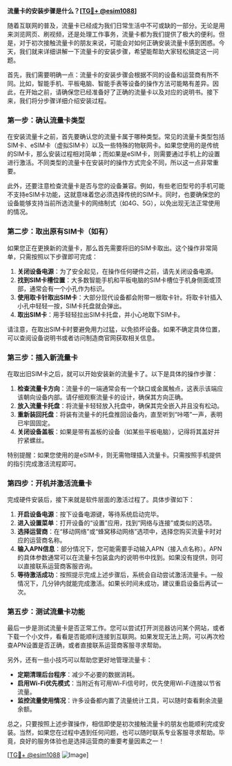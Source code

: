 **流量卡的安装步骤是什么？[[TG💪+ @esim1088](https://t.me/s/esim1088)]**

随着互联网的普及，流量卡已经成为我们日常生活中不可或缺的一部分。无论是用来浏览网页、刷视频，还是处理工作事务，流量卡都为我们提供了极大的便利。但是，对于初次接触流量卡的朋友来说，可能会对如何正确安装流量卡感到困惑。今天，我们就来详细讲解一下流量卡的安装步骤，希望能帮助大家轻松搞定这一问题。

首先，我们需要明确一点：流量卡的安装步骤会根据不同的设备和运营商有所不同。比如，智能手机、平板电脑、智能手表等设备的操作方法可能略有差异。因此，在开始之前，请确保您已经准备好了正确的流量卡以及对应的说明书。接下来，我们将分步骤详细介绍安装过程。

### 第一步：确认流量卡类型

在安装流量卡之前，首先要确认您的流量卡属于哪种类型。常见的流量卡类型包括SIM卡、eSIM卡（虚拟SIM卡）以及一些特殊的物联网卡。如果您使用的是传统的SIM卡，那么安装过程相对简单；而如果是eSIM卡，则需要通过手机上的设置进行激活。不同类型的流量卡在安装时的操作方式完全不同，所以这一点非常重要。

此外，还要注意检查流量卡是否与您的设备兼容。例如，有些老旧型号的手机可能不支持eSIM卡功能，这就意味着您必须选择传统的SIM卡。同时，也要确保您的设备能够支持当前所选流量卡的网络制式（如4G、5G），以免出现无法正常使用的情况。

### 第二步：取出原有SIM卡（如有）

如果您正在更换新的流量卡，那么首先需要将旧的SIM卡取出。这个操作非常简单，只需按照以下步骤即可完成：

1. **关闭设备电源**：为了安全起见，在操作任何硬件之前，请先关闭设备电源。
2. **找到SIM卡槽位置**：大多数智能手机和平板电脑的SIM卡槽位于机身侧面或顶部，通常会有一个小孔作为标识。
3. **使用取卡针取出SIM卡**：大部分现代设备都会附带一根取卡针。将取卡针插入小孔中轻轻一按，SIM卡托盘就会弹出。
4. **取出SIM卡**：用手轻轻拉出SIM卡托盘，并小心地取下SIM卡。

请注意，在取出SIM卡时要避免用力过猛，以免损坏设备。如果不确定具体位置，可以查阅设备说明书或者访问制造商官网获取相关信息。

### 第三步：插入新流量卡

在取出旧SIM卡之后，就可以开始安装新的流量卡了。以下是具体的操作步骤：

1. **检查流量卡方向**：流量卡的一端通常会有一个缺口或金属触点，这表示该端应该朝向设备内部。请仔细观察流量卡的设计，确保其方向正确。
2. **放入流量卡托盘**：将流量卡轻轻放入托盘中，确保其完全嵌入并且没有松动。
3. **重新装回托盘**：将装有流量卡的托盘推回设备内，直至听到“咔嗒”一声，表明已牢固固定。
4. **关闭设备盖板**：如果是带有盖板的设备（如某些平板电脑），记得将其盖好并拧紧螺丝。

特别提醒：如果您使用的是eSIM卡，则无需物理插入流量卡。只需按照手机提供的指引完成激活流程即可。

### 第四步：开机并激活流量卡

完成硬件安装后，接下来就是软件层面的激活过程了。具体步骤如下：

1. **开启设备电源**：按下设备电源键，等待系统启动完毕。
2. **进入设置菜单**：打开设备的“设置”应用，找到“网络与连接”或类似的选项。
3. **选择运营商**：在“移动网络”或“蜂窝移动网络”选项中，选择您购买流量卡时对应的运营商名称。
4. **输入APN信息**：部分情况下，您可能需要手动输入APN（接入点名称）。APN的具体参数通常可以在流量卡包装盒内的说明书中找到。如果没有提供，则可以直接联系运营商客服咨询。
5. **等待激活成功**：按照提示完成上述步骤后，系统会自动尝试激活流量卡。一般情况下，几分钟内就能完成激活。如果长时间未成功，建议重启设备后再试一次。

### 第五步：测试流量卡功能

最后一步是测试流量卡是否正常工作。您可以尝试打开浏览器访问某个网站，或者下载一个小文件，看看是否能顺利连接到互联网。如果发现无法上网，可以再次检查APN设置是否正确，或者直接联系运营商客服寻求帮助。

另外，还有一些小技巧可以帮助您更好地管理流量卡：

- **定期清理后台程序**：减少不必要的数据消耗。
- **启用Wi-Fi优先模式**：当附近有可用Wi-Fi信号时，优先使用Wi-Fi连接以节省流量。
- **监控流量使用情况**：许多设备都内置了流量统计工具，可以随时查看剩余流量余额。

总之，只要按照上述步骤操作，相信即使是初次接触流量卡的朋友也能顺利完成安装。当然，如果您在过程中遇到任何问题，也可以随时联系专业客服寻求帮助。毕竟，良好的服务体验也是选择运营商的重要考量因素之一！

[[TG💪+ @esim1088](https://t.me/s/esim1088) ![Image](https://i.postimg.cc/4NQfJmqS/Snipaste-2025-05-13-00-14-12.png)]